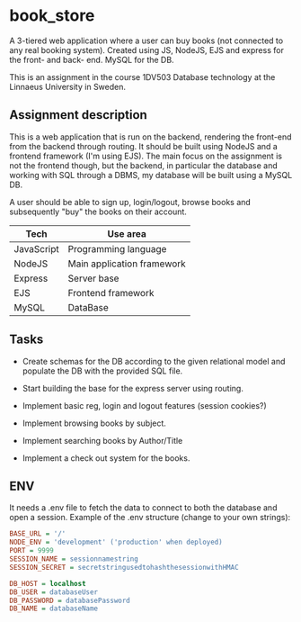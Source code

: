 # book_store
A 3-tiered web application where a user can buy books (not connected to any real booking system). Created using JS, NodeJS, EJS and express for the front- and back- end. MySQL for the DB.

This is an assignment in the course 1DV503 Database technology at the Linnaeus University in Sweden.

## Assignment description

This is a web application that is run on the backend, rendering the front-end from the backend through routing. It should be built using NodeJS and a frontend framework (I'm using EJS). The main focus on the assignment is not the frontend though, but the backend, in particular the database and working with SQL through a DBMS, my database will be built using a MySQL DB.

A user should be able to sign up, login/logout, browse books and subsequently "buy" the books on their account.

| Tech | Use area |
|------|----------|
| JavaScript | Programming language |
| NodeJS | Main application framework |
| Express | Server base |
| EJS | Frontend framework |
| MySQL | DataBase |

## Tasks

- Create schemas for the DB according to the given relational model and populate the DB with the provided SQL file.

- Start building the base for the express server using routing.

- Implement basic reg, login and logout features (session cookies?)

- Implement browsing books by subject.

- Implement searching books by Author/Title

- Implement a check out system for the books.

## ENV

It needs a .env file to fetch the data to connect to both the database and open a session. Example of the .env structure (change to your own strings):

```ini
BASE_URL = '/'
NODE_ENV = 'development' ('production' when deployed)
PORT = 9999
SESSION_NAME = sessionnamestring
SESSION_SECRET = secretstringusedtohashthesessionwithHMAC

DB_HOST = localhost
DB_USER = databaseUser
DB_PASSWORD = databasePassword
DB_NAME = databaseName
```